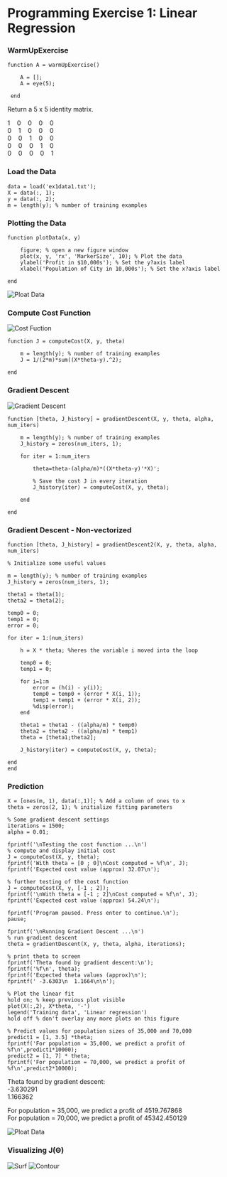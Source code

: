 # Programming Exercise 1: Linear Regression

### WarmUpExercise
    function A = warmUpExercise()
    
        A = [];
        A = eye(5);
     
     end

Return a 5 x 5 identity matrix.

1   &nbsp;&nbsp;&nbsp;0   &nbsp;&nbsp;&nbsp;0   &nbsp;&nbsp;&nbsp;0   &nbsp;&nbsp;&nbsp;0  
0   &nbsp;&nbsp;&nbsp;1   &nbsp;&nbsp;&nbsp;0   &nbsp;&nbsp;&nbsp;0   &nbsp;&nbsp;&nbsp;0  
0   &nbsp;&nbsp;&nbsp;0   &nbsp;&nbsp;&nbsp;1   &nbsp;&nbsp;&nbsp;0   &nbsp;&nbsp;&nbsp;0  
0   &nbsp;&nbsp;&nbsp;0   &nbsp;&nbsp;&nbsp;0   &nbsp;&nbsp;&nbsp;1   &nbsp;&nbsp;&nbsp;0  
0   &nbsp;&nbsp;&nbsp;0   &nbsp;&nbsp;&nbsp;0   &nbsp;&nbsp;&nbsp;0   &nbsp;&nbsp;&nbsp;1  

### Load the Data

    data = load('ex1data1.txt');
    X = data(:, 1); 
    y = data(:, 2);
    m = length(y); % number of training examples
    
### Plotting the Data

    function plotData(x, y) 
    
        figure; % open a new figure window
        plot(x, y, 'rx', 'MarkerSize', 10); % Plot the data
        ylabel('Profit in $10,000s'); % Set the y?axis label
        xlabel('Population of City in 10,000s'); % Set the x?axis label
        
    end
    
<img src="img/ploat1.png" alt="Ploat Data">

### Compute Cost Function

<img src="img/costFunction.png" alt="Cost Fuction">

    function J = computeCost(X, y, theta)
    
        m = length(y); % number of training examples
        J = 1/(2*m)*sum((X*theta-y).^2); 
        
    end

### Gradient Descent

<img src="img/gradientdescent.png" alt="Gradient Descent">

    function [theta, J_history] = gradientDescent(X, y, theta, alpha, num_iters)

        m = length(y); % number of training examples
        J_history = zeros(num_iters, 1);

        for iter = 1:num_iters
        
            theta=theta-(alpha/m)*((X*theta-y)'*X)';

            % Save the cost J in every iteration    
            J_history(iter) = computeCost(X, y, theta);

        end

    end
    
### Gradient Descent - Non-vectorized 

    function [theta, J_history] = gradientDescent2(X, y, theta, alpha, num_iters)

    % Initialize some useful values

    m = length(y); % number of training examples
    J_history = zeros(num_iters, 1);

    theta1 = theta(1);
    theta2 = theta(2);

    temp0 = 0;
    temp1 = 0;
    error = 0;

    for iter = 1:(num_iters)
    
        h = X * theta; %heres the variable i moved into the loop

        temp0 = 0;
        temp1 = 0;

        for i=1:m
            error = (h(i) - y(i));
            temp0 = temp0 + (error * X(i, 1));
            temp1 = temp1 + (error * X(i, 2));
            %disp(error);
        end

        theta1 = theta1 - ((alpha/m) * temp0)
        theta2 = theta2 - ((alpha/m) * temp1)
        theta = [theta1;theta2];

        J_history(iter) = computeCost(X, y, theta);

    end
    end
    
 ### Prediction
 

    X = [ones(m, 1), data(:,1)]; % Add a column of ones to x
    theta = zeros(2, 1); % initialize fitting parameters

    % Some gradient descent settings
    iterations = 1500;
    alpha = 0.01;

    fprintf('\nTesting the cost function ...\n')
    % compute and display initial cost
    J = computeCost(X, y, theta);
    fprintf('With theta = [0 ; 0]\nCost computed = %f\n', J);
    fprintf('Expected cost value (approx) 32.07\n');

    % further testing of the cost function
    J = computeCost(X, y, [-1 ; 2]);
    fprintf('\nWith theta = [-1 ; 2]\nCost computed = %f\n', J);
    fprintf('Expected cost value (approx) 54.24\n');

    fprintf('Program paused. Press enter to continue.\n');
    pause;

    fprintf('\nRunning Gradient Descent ...\n')
    % run gradient descent
    theta = gradientDescent(X, y, theta, alpha, iterations);

    % print theta to screen
    fprintf('Theta found by gradient descent:\n');
    fprintf('%f\n', theta);
    fprintf('Expected theta values (approx)\n');
    fprintf(' -3.6303\n  1.1664\n\n');

    % Plot the linear fit
    hold on; % keep previous plot visible
    plot(X(:,2), X*theta, '-')
    legend('Training data', 'Linear regression')
    hold off % don't overlay any more plots on this figure

    % Predict values for population sizes of 35,000 and 70,000
    predict1 = [1, 3.5] *theta;
    fprintf('For population = 35,000, we predict a profit of %f\n',predict1*10000);
    predict2 = [1, 7] * theta;
    fprintf('For population = 70,000, we predict a profit of %f\n',predict2*10000);



Theta found by gradient descent:  
-3.630291  
1.166362  

For population = 35,000, we predict a profit of 4519.767868  
For population = 70,000, we predict a profit of 45342.450129  

<img src="img/ploat2.png" alt="Ploat Data">

 ### Visualizing J(&Theta;)
 
<img src="img/surf.png" alt="Surf">
<img src="img/contour.png" alt="Contour">
